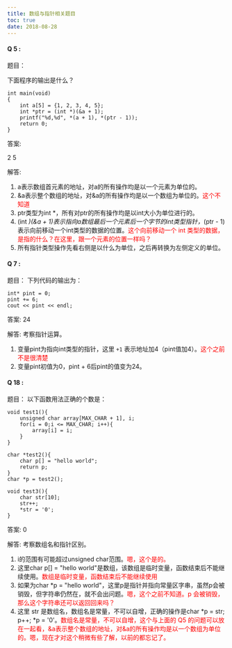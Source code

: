 ```yaml
---
title: 数组与指针相关题目
toc: true
date: 2018-08-28
---
```





#### Q 5 :

题目：

下面程序的输出是什么？

```
int main(void)
{
    int a[5] = {1, 2, 3, 4, 5};
    int *ptr = (int *)(&a + 1);
    printf("%d,%d", *(a + 1), *(ptr - 1));
    return 0;
}
```

答案:

2
5

解答:

1. a表示数组首元素的地址，对a的所有操作均是以一个元素为单位的。
2. &a表示整个数组的地址，对&a的所有操作均是以一个数组为单位的。<span style="color:red;">这个不知道</span>
3. ptr类型为int *，所有对ptr的所有操作均是以int大小为单位进行的。
4. (int *)(&a + 1)表示指向a数组最后一个元素后一个字节的int类型指针，*(ptr - 1)表示向前移动一个int类型的数据的位置。<span style="color:red;">这个向前移动一个 int 类型的数据，是指的什么？在这里，跟一个元素的位置一样吗？</span>
5. 所有指针类型操作先看右侧是以什么为单位，之后再转换为左侧定义的单位。





#### Q 7 :

题目：
下列代码的输出为：
```
int* pint = 0;
pint += 6;
cout << pint << endl;
```

答案:
24

解答:
考察指针运算。
1. 变量pint为指向int类型的指针，这里 `+1` 表示地址加4（pint值加4）。<span style="color:red;">这个之前不是很清楚</span>
2. 变量pint初值为0，pint + 6后pint的值变为24。




#### Q 18 :

题目：
以下函数用法正确的个数是：
```
void test1(){
    unsigned char array[MAX_CHAR + 1], i;
    for(i = 0;i <= MAX_CHAR; i++){
        array[i] = i;
    }
}

char *test2(){
    char p[] = "hello world";
    return p;
}
char *p = test2();

void test3(){
    char str[10];
    str++;
    *str = '0';
}
```

答案:
0

解答:
考察数组名和指针区别。
1. i的范围有可能超过unsigned char范围。<span style="color:red;">嗯，这个是的。</span>
2. 这里char p[] = "hello world"是数组，该数组是临时变量，函数结束后不能继续使用。<span style="color:red;">数组是临时变量，函数结束后不能继续使用</span>
3. 如果为char *p = "hello world"，这里p是指针并指向常量区字串，虽然p会被销毁，但字符串仍然在，就不会出问题。<span style="color:red;">嗯，这个之前不知道。p 会被销毁，那么这个字符串还可以返回回来吗？</span>
4. 这里 str 是数组名，数组名是常量，不可以自增，正确的操作是char *p = str; p++; *p = '0'。<span style="color:red;">数组名是常量，不可以自增，这个与上面的 Q5 的问题可以放在一起看，&a表示整个数组的地址，对&a的所有操作均是以一个数组为单位的。嗯，现在才对这个稍微有些了解，以前的都忘记了。</span>
